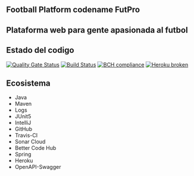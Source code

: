 ## Football Platform codename FutPro
## Plataforma web para gente apasionada al futbol
## Estado del codigo 
[![Quality Gate Status](https://sonarcloud.io/api/project_badges/measure?project=com.jaaccorp%3AFutPro&metric=alert_status)](https://sonarcloud.io/dashboard?id=com.jaaccorp%3AFutPro)
[![Build Status](https://travis-ci.org/jaac/futpro.svg?branch=develop)](https://travis-ci.org/jaac/futpro)
[![BCH compliance](https://bettercodehub.com/edge/badge/jaac/futpro?branch=develop)](https://bettercodehub.com/)
[![Heroku broken](https://app-futpro.herokuapp.com/system/version-badge)](https://app-futpro.herokuapp.com/swagger-ui.html)
## Ecosistema
* Java
* Maven
* Logs
* JUnit5
* IntelliJ
* GitHub
* Travis-CI
* Sonar Cloud
* Better Code Hub
* Spring
* Heroku
* OpenAPI-Swagger
